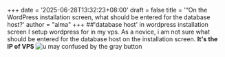 +++
date = '2025-06-28T13:32:23+08:00'
draft = false
title = '“On the WordPress installation screen, what should be entered for the database host?'
author = "alma"
+++
##'database host' in wordpress installation screen
I setup wordpress for in my vps. As a novice, i am not sure what should be entered for the database host on the installation screen. **It's the IP of VPS**
![u may confused by the gray button](/images/wordpress01.png)